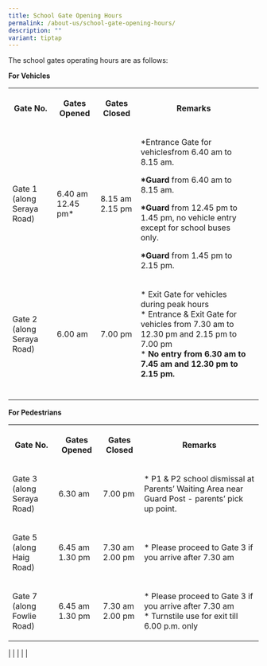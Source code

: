 ```yaml
---
title: School Gate Opening Hours
permalink: /about-us/school-gate-opening-hours/
description: ""
variant: tiptap
---
```

<p>The school gates operating hours are as follows:</p>
<p><strong>For Vehicles</strong>
</p>
<table style="minWidth: 125px">
<colgroup>
<col>
<col>
<col>
<col>
<col>
</colgroup>
<tbody>
<tr>
<th rowspan="1" colspan="1">
<p><strong>Gate No.</strong>
</p>
</th>
<th rowspan="1" colspan="1">
<p><strong>Gates Opened</strong>
</p>
</th>
<th rowspan="1" colspan="1">
<p><strong>Gates Closed</strong>
</p>
</th>
<th rowspan="1" colspan="1">
<p><strong>Remarks</strong>
</p>
</th>
<th rowspan="1" colspan="1">
<p></p>
</th>
</tr>
<tr>
<td rowspan="1" colspan="1">
<p>Gate 1
<br>(along Seraya Road)</p>
</td>
<td rowspan="1" colspan="1">
<p>6.40 am
<br>12.45 pm*</p>
</td>
<td rowspan="1" colspan="1">
<p>8.15 am
<br>2.15 pm</p>
</td>
<td rowspan="1" colspan="1">
<p>*Entrance Gate for vehiclesfrom 6.40 am to 8.15 am.</p>
<p><strong>*Guard</strong> from 6.40 am to 8.15 am.</p>
<p></p>
<p><strong>*Guard </strong>from 12.45 pm to 1.45 pm, no vehicle entry except
for school buses only.</p>
<p><strong>*Guard </strong>from 1.45 pm to 2.15 pm.</p>
</td>
<td rowspan="1" colspan="1">
<p></p>
</td>
</tr>
<tr>
<td rowspan="1" colspan="1">
<p>Gate 2
<br>(along Seraya Road)</p>
</td>
<td rowspan="1" colspan="1">
<p>6.00 am</p>
</td>
<td rowspan="1" colspan="1">
<p>7.00 pm</p>
</td>
<td rowspan="1" colspan="1">
<p>* Exit Gate for vehicles during peak hours
<br>* Entrance &amp; Exit Gate for vehicles from 7.30 am to 12.30 pm and 2.15
pm to 7.00 pm
<br>* <strong>No entry from 6.30 am to 7.45 am and 12.30 pm to 2.15 pm.</strong>
</p>
</td>
<td rowspan="1" colspan="1">
<p></p>
</td>
</tr>
<tr>
<td rowspan="1" colspan="1">
<p></p>
</td>
<td rowspan="1" colspan="1">
<p></p>
</td>
<td rowspan="1" colspan="1">
<p></p>
</td>
<td rowspan="1" colspan="1">
<p></p>
</td>
<td rowspan="1" colspan="1">
<p></p>
</td>
</tr>
</tbody>
</table>
<p><strong>For Pedestrians</strong>
</p>
<table style="minWidth: 100px">
<colgroup>
<col>
<col>
<col>
<col>
</colgroup>
<tbody>
<tr>
<th rowspan="1" colspan="1">
<p><strong>Gate No.</strong>
</p>
</th>
<th rowspan="1" colspan="1">
<p><strong>Gates Opened</strong>
</p>
</th>
<th rowspan="1" colspan="1">
<p><strong>Gates Closed</strong>
</p>
</th>
<th rowspan="1" colspan="1">
<p><strong>Remarks</strong>
</p>
</th>
</tr>
<tr>
<td rowspan="1" colspan="1">
<p>Gate 3
<br>(along Seraya Road)</p>
</td>
<td rowspan="1" colspan="1">
<p>6.30 am</p>
</td>
<td rowspan="1" colspan="1">
<p>7.00 pm</p>
</td>
<td rowspan="1" colspan="1">
<p>* P1 &amp; P2 school dismissal at Parents’ Waiting Area near Guard Post
- parents’ pick up point.</p>
</td>
</tr>
<tr>
<td rowspan="1" colspan="1">
<p>Gate 5
<br>(along Haig Road)</p>
</td>
<td rowspan="1" colspan="1">
<p>6.45 am
<br>1.30 pm</p>
</td>
<td rowspan="1" colspan="1">
<p>7.30 am
<br>2.00 pm</p>
</td>
<td rowspan="1" colspan="1">
<p>* Please proceed to Gate 3 if you arrive after 7.30 am</p>
</td>
</tr>
<tr>
<td rowspan="1" colspan="1">
<p>Gate 7
<br>(along Fowlie Road)</p>
</td>
<td rowspan="1" colspan="1">
<p>6.45 am
<br>1.30 pm</p>
</td>
<td rowspan="1" colspan="1">
<p>7.30 am
<br>2.00 pm</p>
</td>
<td rowspan="1" colspan="1">
<p>* Please proceed to Gate 3 if you arrive after 7.30 am
<br>* Turnstile use for exit till 6.00 p.m. only</p>
</td>
</tr>
</tbody>
</table>
<p>| | | | |</p>